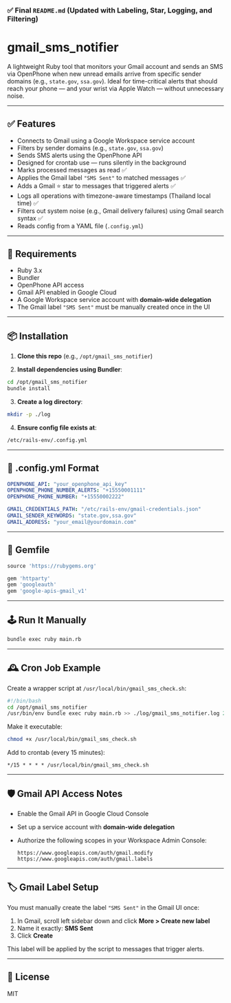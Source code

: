 ### ✅ Final `README.md` (Updated with Labeling, Star, Logging, and Filtering)

# gmail_sms_notifier

A lightweight Ruby tool that monitors your Gmail account and sends an SMS via OpenPhone when new unread emails arrive from specific sender domains (e.g., `state.gov`, `ssa.gov`). Ideal for time-critical alerts that should reach your phone — and your wrist via Apple Watch — without unnecessary noise.

---

## ✅ Features

- Connects to Gmail using a Google Workspace service account
- Filters by sender domains (e.g., `state.gov`, `ssa.gov`)
- Sends SMS alerts using the OpenPhone API
- Designed for crontab use — runs silently in the background
- Marks processed messages as read ✅
- Applies the Gmail label `"SMS Sent"` to matched messages ✅
- Adds a Gmail ⭐️ star to messages that triggered alerts ✅
- Logs all operations with timezone-aware timestamps (Thailand local time) ✅
- Filters out system noise (e.g., Gmail delivery failures) using Gmail search syntax ✅
- Reads config from a YAML file (`.config.yml`)

---

## 🔧 Requirements

- Ruby 3.x
- Bundler
- OpenPhone API access
- Gmail API enabled in Google Cloud
- A Google Workspace service account with **domain-wide delegation**
- The Gmail label `"SMS Sent"` must be manually created once in the UI

---

## 📦 Installation

1. **Clone this repo** (e.g., `/opt/gmail_sms_notifier`)

2. **Install dependencies using Bundler**:

```bash
cd /opt/gmail_sms_notifier
bundle install
````

3. **Create a log directory**:

```bash
mkdir -p ./log
```

4. **Ensure config file exists at**:

```bash
/etc/rails-env/.config.yml
```

---

## 📜 .config.yml Format

```yaml
OPENPHONE_API: "your_openphone_api_key"
OPENPHONE_PHONE_NUMBER_ALERTS: "+15550001111"
OPENPHONE_PHONE_NUMBER: "+15550002222"

GMAIL_CREDENTIALS_PATH: "/etc/rails-env/gmail-credentials.json"
GMAIL_SENDER_KEYWORDS: "state.gov,ssa.gov"
GMAIL_ADDRESS: "your_email@yourdomain.com"
```

---

## 📄 Gemfile

```ruby
source 'https://rubygems.org'

gem 'httparty'
gem 'googleauth'
gem 'google-apis-gmail_v1'
```

---

## 🕹️ Run It Manually

```bash
bundle exec ruby main.rb
```

---

## 🕰️ Cron Job Example

Create a wrapper script at `/usr/local/bin/gmail_sms_check.sh`:

```bash
#!/bin/bash
cd /opt/gmail_sms_notifier
/usr/bin/env bundle exec ruby main.rb >> ./log/gmail_sms_notifier.log 2>&1
```

Make it executable:

```bash
chmod +x /usr/local/bin/gmail_sms_check.sh
```

Add to crontab (every 15 minutes):

```cron
*/15 * * * * /usr/local/bin/gmail_sms_check.sh
```

---

## 🛡️ Gmail API Access Notes

* Enable the Gmail API in Google Cloud Console
* Set up a service account with **domain-wide delegation**
* Authorize the following scopes in your Workspace Admin Console:

  ```
  https://www.googleapis.com/auth/gmail.modify
  https://www.googleapis.com/auth/gmail.labels
  ```

---

## 🏷️ Gmail Label Setup

You must manually create the label `"SMS Sent"` in the Gmail UI once:

1. In Gmail, scroll left sidebar down and click **More > Create new label**
2. Name it exactly: **SMS Sent**
3. Click **Create**

This label will be applied by the script to messages that trigger alerts.

---

## 🪪 License

MIT

```

